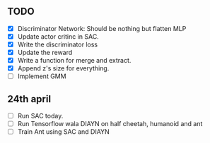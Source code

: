 ## TODO

- [x] Discriminator Network: Should be nothing but flatten MLP
- [x] Update actor critinc in SAC. 
- [x] Write the discriminator loss
- [x] Update the reward
- [x] Write a function for merge and extract. 
- [x] Append z's size for everything.
- [ ] Implement GMM

## 24th april
- [ ] Run SAC today.
- [ ] Run Tensorflow wala DIAYN on half cheetah, humanoid and ant
- [ ] Train Ant using SAC and DIAYN
